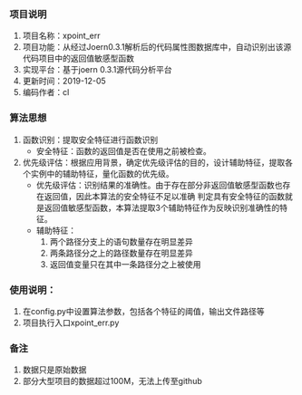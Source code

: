 ### 项目说明
1. 项目名称：xpoint_err
2. 项目功能：从经过Joern0.3.1解析后的代码属性图数据库中，自动识别出该源代码项目中的返回值敏感型函数
3. 实现平台：基于joern 0.3.1源代码分析平台
4. 更新时间：2019-12-05
5. 编码作者：cl

### 算法思想
1. 函数识别：提取安全特征进行函数识别 
    - 安全特征：函数的返回值是否在使用之前被检查。
2. 优先级评估：根据应用背景，确定优先级评估的目的，设计辅助特征，提取各个实例中的辅助特征，量化函数的优先级。
    - 优先级评估：识别结果的准确性。由于存在部分非返回值敏感型函数也存在返回值，因此本算法的安全特征不足以准确
    判定具有安全特征的函数就是返回值敏感型函数，本算法提取3个辅助特征作为反映识别准确性的特征。
    - 辅助特征：
        1. 两个路径分支上的语句数量存在明显差异
        2. 两条路径分之上的路径数量存在明显差异
        3. 返回值变量只在其中一条路径分之上被使用

### 使用说明：
1. 在config.py中设置算法参数，包括各个特征的阈值，输出文件路径等
2. 项目执行入口xpoint_err.py


### 备注
1. 数据只是原始数据
2. 部分大型项目的数据超过100M，无法上传至github
